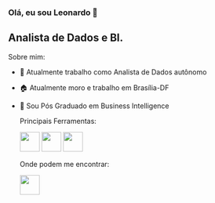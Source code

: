### Olá, eu sou Leonardo 👋

## Analista de Dados e BI.

Sobre mim:

- 🔭 Atualmente trabalho como Analista de Dados autônomo
- 🏠 Atualmente moro e trabalho em Brasília-DF
- 🌱 Sou Pós Graduado em Business Intelligence


  Principais Ferramentas:

  <div></div>
  <img height="40" width="40" src="https://github.com/BruceFonseca2/Portfolio/blob/main/linguagens/python.png?raw=true">
  <img height="40" width="40" src="https://github.com/BruceFonseca2/Portfolio/blob/main/linguagens/sql.png?raw=true">
  <img height="40" width="40" src="https://github.com/BruceFonseca2/Portfolio/blob/main/linguagens/power%20bi.png?raw=true">

  </div>


  Onde podem me encontrar:
  <div>
    <a href="https://www.linkedin.com/in/leonardo-souza96/">
      <img height="40" width="40" src="https://github.com/BruceFonseca2/Portfolio/blob/main/social%20icons/linkedin.png?raw=true"
    </a>
  <div>
